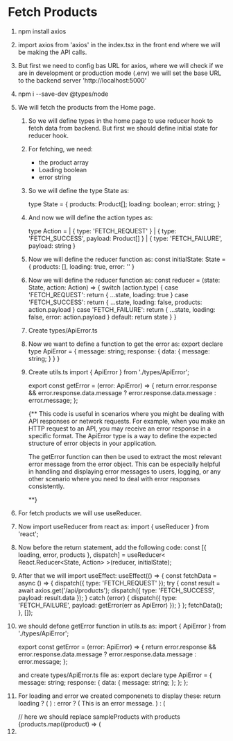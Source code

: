 # Fetch Products

1.  npm install axios

2.  import axios from 'axios' in the index.tsx in the front end where we will be making the API calls.

3.  But first we need to config bas URL for axios, where we will check if we are in development or production mode (.env) we will set the base URL to the backend server 'http://localhost:5000'

4.  npm i --save-dev @types/node

5.  We will fetch the products from the Home page.

    1.  So we will define types in the home page to use reducer hook to fetch data from backend. But first we should define initial state for reducer hook.
    2.  For fetching, we need:
        - the product array
        - Loading boolean
        - error string
    3.  So we will define the type State as:

        type State = {
        products: Product[];
        loading: boolean;
        error: string;
        }

    4.  And now we will define the action types as:

        type Action =
        | { type: 'FETCH_REQUEST' }
        | { type: 'FETCH_SUCCESS', payload: Product[] }
        | { type: 'FETCH_FAILURE', payload: string }

    5.  Now we will define the reducer function as:
        const initialState: State = {
        products: [],
        loading: true,
        error: ''
        }

    6.  Now we will define the reducer function as:
        const reducer = (state: State, action: Action) => {
        switch (action.type) {
        case 'FETCH_REQUEST':
        return {
        ...state,
        loading: true
        }
        case 'FETCH_SUCCESS':
        return {
        ...state,
        loading: false,
        products: action.payload
        }
        case 'FETCH_FAILURE':
        return {
        ...state,
        loading: false,
        error: action.payload
        }
        default:
        return state
        }
        }

    7.  Create types/ApiError.ts

    8.  Now we want to define a function to get the error as:
        export declare type ApiError = {
        message: string;
        response: {
        data: {
        message: string;
        }
        }
        }

    9.  Create utils.ts
        import { ApiError } from './types/ApiError';

        export const getError = (error: ApiError) => {
        return error.response && error.response.data.message
        ? error.response.data.message
        : error.message;
        };

        {\*\*
        This code is useful in scenarios where you might be dealing with API responses or network requests. For example, when you make an HTTP request to an API, you may receive an error response in a specific format. The ApiError type is a way to define the expected structure of error objects in your application.

        The getError function can then be used to extract the most relevant error message from the error object. This can be especially helpful in handling and displaying error messages to users, logging, or any other scenario where you need to deal with error responses consistently.

        \*\*}

6.  For fetch products we will use useReducer.

7.  Now import useReducer from react as:
    import { useReducer } from 'react';

8.  Now before the return statement, add the following code:
    const [{ loading, error, products }, dispatch] = useReducer<
    React.Reducer<State, Action> >(reducer, initialState);

9.  After that we will import useEffect:
    useEffect(() => {
    const fetchData = async () => {
    dispatch({ type: 'FETCH_REQUEST' });
    try {
    const result = await axios.get('/api/products');
    dispatch({ type: 'FETCH_SUCCESS', payload: result.data });
    } catch (error) {
    dispatch({ type: 'FETCH_FAILURE', payload: getError(err as ApiError) });
    }
    };
    fetchData();
    }, []);

10. we should defone getError function in utils.ts as:
    import { ApiError } from './types/ApiError';

    export const getError = (error: ApiError) => {
    return error.response && error.response.data.message
    ? error.response.data.message
    : error.message;
    };

    and create types/ApiError.ts file as:
    export declare type ApiError = {
    message: string;
    response: {
    data: {
    message: string;
    };
    };
    };

11. For loading and error we created componenets to display these:
    return loading ? (
    <LoadingBox />
    ) : error ? (
    <MessageBox variant="red">This is an error message.</MessageBox>
    ) : (
    <div className="grid grid-cols-1 md:grid-cols-3 lg:grid-cols-4 gap-4 p-5 ">
    // here we should replace sampleProducts with products
    {products.map((product) => (  
     <li className="list-none w-[350px]" ............
